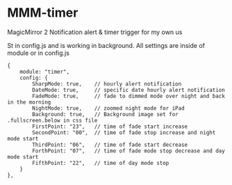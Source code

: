 # MMM-timer
MagicMirror 2 Notification alert & timer trigger for my own us

St in config.js and is working in background.
All settings are inside of module or in config.js

	{
		module: "timer",
		config: {
			SharpMode: true,	// hourly alert notification
			DateMode: true,		// specific date hourly alert notification
			FadeMode: true,		// fade to dimmed mode over night and back in the morning
			NightMode: true,	// zoomed night mode for iPad
			Background: true,	// Background image set for .fullscreen.below in css file
			FirstPoint: "23",	// time of fade start increase
			SecondPoint: "00",	// time of fade stop increase and night mode start
			ThirdPoint: "06",	// time of fade start decrease
			ForthPoint: "07",	// time of fade mode stop decrease and day mode start
			FifthPoint: "22",	// time of day mode stop
		}
	},
